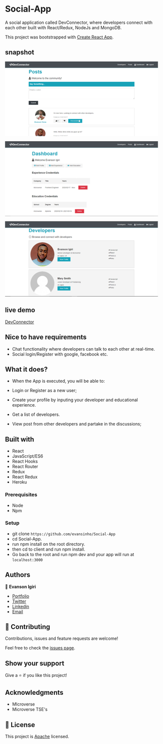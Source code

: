 # Social-App

A social application called DevConnector, where developers connect with each other built with React/Redux, NodeJs and MongoDB.

This project was bootstrapped with [Create React App](https://github.com/facebook/create-react-app).

## snapshot

![Post Page](snapshot1.png)

![Dashboard Page](snapshot2.png)

![Developer Page](snapshot3.png)

## live demo

[DevConnector](https://evanson-dev-connector.herokuapp.com/)

## Nice to have requirements

- Chat functionality where developers can talk to each other at real-time.
- Social login/Register with google, facebook etc.

## What it does?

- When the App is executed, you will be able to:

- Login or Register as a new user;
- Create your profile by inputing your developer and educational experience.
- Get a list of developers.
- View post from other developers and partake in the discussions;

## Built with

- React
- JavaScript/ES6
- React Hooks
- React Router
- Redux
- React Redux
- Heroku

### Prerequisites

- Node
- Npm

### Setup

- git clone `https://github.com/evansinho/Social-App`
- cd Social-App.
- run npm install on the root directory.
- then cd to client and run npm install.
- Go back to the root and run npm dev and your app will run at `localhost:3000`

## Authors

👤 **Evanson Igiri**

- [Portfolio](https://evansinho.github.io/Evanson-igiri/)
- [Twitter](https://twitter.com/iamevanson)
- [Linkedin](LinkedIn.com/in/evanson-igiri)
- [Email](mailto:igiri.evanson@gmail.com)

## 🤝 Contributing

Contributions, issues and feature requests are welcome!

Feel free to check the [issues page](https://github.com/evansinho/Social-App/issues).

## Show your support

Give a ⭐️ if you like this project!

## Acknowledgments

- MIcroverse
- Microverse TSE's

## 📝 License

This project is [Apache](lic.url) licensed.
